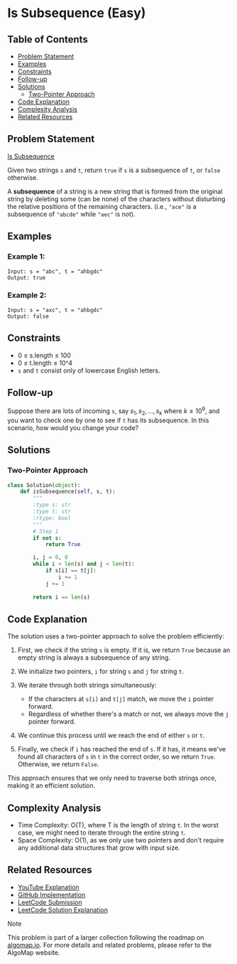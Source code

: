 # Is Subsequence (Easy)

## Table of Contents

- [Problem Statement](#problem-statement)
- [Examples](#examples)
- [Constraints](#constraints)
- [Follow-up](#follow-up)
- [Solutions](#solutions)
  - [Two-Pointer Approach](#two-pointer-approach)
- [Code Explanation](#code-explanation)
- [Complexity Analysis](#complexity-analysis)
- [Related Resources](#related-resources)

## Problem Statement

[Is Subsequence](https://leetcode.com/problems/is-subsequence/)

Given two strings `s` and `t`, return `true` if `s` is a subsequence of `t`, or `false` otherwise.

A **subsequence** of a string is a new string that is formed from the original string by deleting some (can be none) of the characters without disturbing the relative positions of the remaining characters. (i.e., `"ace"` is a subsequence of `"abcde"` while `"aec"` is not).

## Examples

### Example 1:

```
Input: s = "abc", t = "ahbgdc"
Output: true
```

### Example 2:

```
Input: s = "axc", t = "ahbgdc"
Output: false
```

## Constraints

- 0 ≤ s.length ≤ 100
- 0 ≤ t.length ≤ 10^4
- `s` and `t` consist only of lowercase English letters.

## Follow-up

Suppose there are lots of incoming `s`, say $s_1, s_2, ..., s_k$ where $k \geq 10^9$, and you want to check one by one to see if `t` has its subsequence. In this scenario, how would you change your code?

## Solutions

### Two-Pointer Approach

```python
class Solution(object):
    def isSubsequence(self, s, t):
        """
        :type s: str
        :type t: str
        :rtype: bool
        """
        # Step 1
        if not s:
            return True

        i, j = 0, 0
        while i < len(s) and j < len(t):
            if s[i] == t[j]:
                i += 1
            j += 1
            
        return i == len(s)
```

## Code Explanation

The solution uses a two-pointer approach to solve the problem efficiently:

1. First, we check if the string `s` is empty. If it is, we return `True` because an empty string is always a subsequence of any string.

2. We initialize two pointers, `i` for string `s` and `j` for string `t`.

3. We iterate through both strings simultaneously:
   - If the characters at `s[i]` and `t[j]` match, we move the `i` pointer forward.
   - Regardless of whether there's a match or not, we always move the `j` pointer forward.

4. We continue this process until we reach the end of either `s` or `t`.

5. Finally, we check if `i` has reached the end of `s`. If it has, it means we've found all characters of `s` in `t` in the correct order, so we return `True`. Otherwise, we return `False`.

This approach ensures that we only need to traverse both strings once, making it an efficient solution.

## Complexity Analysis

- Time Complexity: O(T), where T is the length of string `t`. In the worst case, we might need to iterate through the entire string `t`.
- Space Complexity: O(1), as we only use two pointers and don't require any additional data structures that grow with input size.

## Related Resources

- [YouTube Explanation](https://www.youtube.com/watch?v=M_OB20n4hfo)
- [GitHub Implementation](https://github.com/gahogg/Leetcode-Solutions/blob/main/Is%20Subsequence%20-%20Leetcode%20392)
- [LeetCode Submission](https://leetcode.com/submissions/detail/1357387663/)
- [LeetCode Solution Explanation](https://leetcode.com/problems/is-subsequence/solutions/5643649/is-subsequence-solution)

> [!NOTE]
> This problem is part of a larger collection following the roadmap on [algomap.io](https://algomap.io/). For more details and related problems, please refer to the AlgoMap website.
